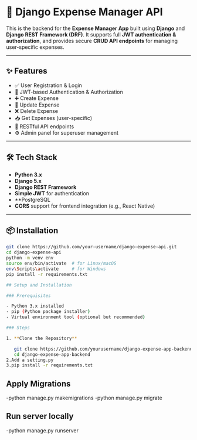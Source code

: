 # 💼 Django Expense Manager API

This is the backend for the **Expense Manager App** built using **Django** and **Django REST Framework (DRF)**. It supports full **JWT authentication & authorization**, and provides secure **CRUD API endpoints** for managing user-specific expenses.

---

## ✨ Features

- ✅ User Registration & Login
- 🔐 JWT-based Authentication & Authorization
- ➕ Create Expense
- 📝 Update Expense
- ❌ Delete Expense
- 📥 Get Expenses (user-specific)
- 🔄 RESTful API endpoints
- ⚙️ Admin panel for superuser management

---

## 🛠 Tech Stack

- **Python 3.x**
- **Django 5.x**
- **Django REST Framework**
- **Simple JWT** for authentication
- **PostgreSQL
- **CORS** support for frontend integration (e.g., React Native)

---

## 📦 Installation

```bash
git clone https://github.com/your-username/django-expense-api.git
cd django-expense-api
python -m venv env
source env/bin/activate  # for Linux/macOS
env\Scripts\activate     # for Windows
pip install -r requirements.txt

## Setup and Installation

### Prerequisites

- Python 3.x installed
- pip (Python package installer)
- Virtual environment tool (optional but recommended)

### Steps

1. **Clone the Repository**

   git clone https://github.com/yourusername/django-expense-app-backend.git
   cd django-expense-app-backend
2.Add a setting.py
3.pip install -r requirements.txt
   ```

## Apply Migrations
-python manage.py makemigrations
-python manage.py migrate

## Run server locally
-python manage.py runserver



